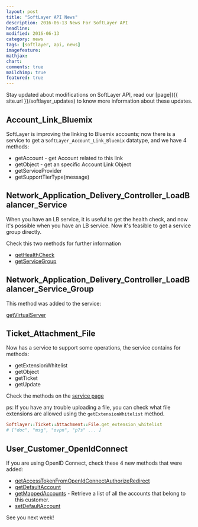 ```yaml
---
layout: post
title: "SoftLayer API News"
description: 2016-06-13 News For SoftLayer API
headline:
modified: 2016-06-13
category: news
tags: [softlayer, api, news]
imagefeature: 
mathjax: 
chart: 
comments: true
mailchimp: true
featured: true
---
```


Stay updated about modifications on SoftLayer API, read our [page]({{ site.url }}/softlayer_updates) to know more information about these updates.

## Account_Link_Bluemix

SoftLayer is improving the linking to Bluemix accounts; now there is a service to get a `SoftLayer_Account_Link_Bluemix` datatype, and we have 4 methods:

* getAccount - get Account related to this link
* getObject - get an specific Account Link Object
* getServiceProvider
* getSupportTierType(message)

## Network_Application_Delivery_Controller_LoadBalancer_Service

When you have an LB service, it is useful to get the health check, and now it's possible when you have an LB service. Now it's feasible to get a service group directly.

Check this two methods for further information

* [getHealthCheck](http://sldn.softlayer.com/reference/services/SoftLayer_Network_Application_Delivery_Controller_LoadBalancer_Service/getHealt-0)
* [getServiceGroup](http://sldn.softlayer.com/reference/services/SoftLayer_Network_Application_Delivery_Controller_LoadBalancer_Service/getService)

## Network_Application_Delivery_Controller_LoadBalancer_Service_Group

This method was added to the service:

[getVirtualServer](http://sldn.softlayer.com/reference/services/SoftLayer_Network_Application_Delivery_Controller_LoadBalancer_Service_Group/ge-2)

## Ticket_Attachment_File

Now has a service to support some operations, the service contains for methods:

* getExtensionWhitelist
* getObject
* getTicket
* getUpdate

Check the methods on the [service page](http://sldn.softlayer.com/reference/services/SoftLayer_Ticket_Attachment_File)

ps: If you have any trouble uploading a file, you can check what file extensions are allowed using the `getExtensionWhitelist` method.

```ruby
Softlayer::Ticket::Attachment::File.get_extension_whitelist
# ["doc", "msg", "ovpn", "p7s" ... ]
```

## User_Customer_OpenIdConnect

If you are using OpenID Connect, check these 4 new methods that were added:

* [getAccessTokenFromOpenIdConnectAuthorizeRedirect](http://sldn.softlayer.com/reference/services/SoftLayer_User_Customer_OpenIdConnect/getAccessTokenFromOpenIdConnectAuthorizeRed)
* [getDefaultAccount](http://sldn.softlayer.com/reference/services/SoftLayer_User_Customer_OpenIdConnect/getDefaultAccount)
* [getMappedAccounts](http://sldn.softlayer.com/reference/services/SoftLayer_User_Customer_OpenIdConnect/getMappedAccounts) - Retrieve a list of all the accounts that belong to this customer.
* [setDefaultAccount](http://sldn.softlayer.com/reference/services/SoftLayer_User_Customer_OpenIdConnect/setDefaultAccount)

See you next week!

